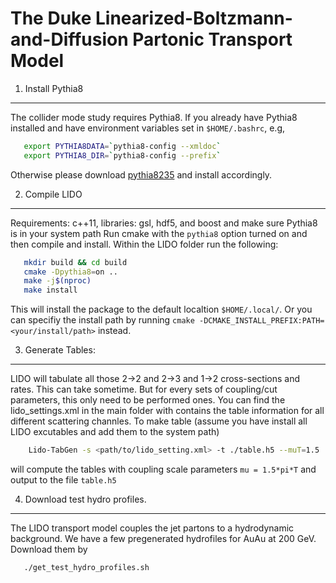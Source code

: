The Duke Linearized-Boltzmann-and-Diffusion Partonic Transport Model 
====================================================================


1. Install Pythia8
--------------------

The collider mode study requires Pythia8. If you already have Pythia8 installed and have environment variables set in ``$HOME/.bashrc``, e.g,

```bash
   export PYTHIA8DATA=`pythia8-config --xmldoc`
   export PYTHIA8_DIR=`pythia8-config --prefix`
```

Otherwise please download [pythia8235](http://home.thep.lu.se/~torbjorn/pythiaaux/present.html) and install accordingly.


2. Compile LIDO
-------------------

Requirements: c++11, libraries: gsl, hdf5, and boost and make sure Pythia8 is in your system path
Run cmake with the ``pythia8`` option turned on and then compile and install. Within the LIDO folder run the following:

```bash
   mkdir build && cd build
   cmake -Dpythia8=on ..
   make -j$(nproc)
   make install
```

This will install the package to the default localtion ``$HOME/.local/``. Or you can specifiy the install path by running ``cmake -DCMAKE_INSTALL_PREFIX:PATH=<your/install/path>`` instead.

3. Generate Tables:
--------------------

LIDO will tabulate all those 2->2 and 2->3 and 1->2 cross-sections and rates. This can take sometime. But for every sets of coupling/cut parameters, this only need to be performed ones. You can find the lido_settings.xml in the main folder with contains the table information for all different scattering channles. To make table (assume you have install all LIDO excutables and add them to the system path)

```bash
    Lido-TabGen -s <path/to/lido_setting.xml> -t ./table.h5 --muT=1.5
```

will compute the tables with coupling scale parameters ``mu = 1.5*pi*T`` and output to the file ``table.h5``

4. Download test hydro profiles.
----------------------------------

The LIDO transport model couples the jet partons to a hydrodynamic background. We have a few pregenerated hydrofiles for AuAu at 200 GeV. Download them by 

```bash
   ./get_test_hydro_profiles.sh
```
